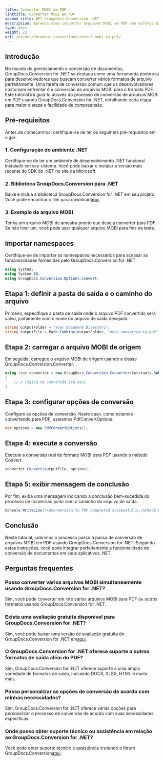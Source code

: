 ```yaml
---
title: Converter MOBI em PDF
linktitle: Converter MOBI em PDF
second_title: API GroupDocs.Conversion .NET
description: Aprenda como converter arquivos MOBI em PDF sem esforço usando GroupDocs.Conversion for .NET. Siga nosso guia passo a passo.
type: docs
weight: 22
url: /pt/net/document-conversion/convert-mobi-to-pdf/
---
```

## Introdução
No mundo do gerenciamento e conversão de documentos, GroupDocs.Conversion for .NET se destaca como uma ferramenta poderosa para desenvolvedores que buscam converter vários formatos de arquivo perfeitamente. Uma tarefa de conversão comum que os desenvolvedores costumam enfrentar é a conversão de arquivos MOBI para o formato PDF. Este tutorial irá guiá-lo através do processo de conversão de arquivos MOBI em PDF usando GroupDocs.Conversion for .NET, detalhando cada etapa para maior clareza e facilidade de compreensão.
## Pré-requisitos
Antes de começarmos, certifique-se de ter os seguintes pré-requisitos em vigor:
### 1. Configuração do ambiente .NET
Certifique-se de ter um ambiente de desenvolvimento .NET funcional instalado em seu sistema. Você pode baixar e instalar a versão mais recente do SDK do .NET no site da Microsoft.
### 2. Biblioteca GroupDocs.Conversion para .NET
 Baixe e inclua a biblioteca GroupDocs.Conversion for .NET em seu projeto. Você pode encontrar o link para download[aqui](https://releases.groupdocs.com/conversion/net/).
### 3. Exemplo de arquivo MOBI
Tenha um arquivo MOBI de amostra pronto que deseja converter para PDF. Se não tiver um, você pode usar qualquer arquivo MOBI para fins de teste.

## Importar namespaces
Certifique-se de importar os namespaces necessários para acessar as funcionalidades fornecidas pelo GroupDocs.Conversion for .NET.
```csharp
using System;
using System.IO;
using GroupDocs.Conversion.Options.Convert;
```
## Etapa 1: definir a pasta de saída e o caminho do arquivo
Primeiro, especifique a pasta de saída onde o arquivo PDF convertido será salvo, juntamente com o nome do arquivo de saída desejado.
```csharp
string outputFolder = "Your Document Directory";
string outputFile = Path.Combine(outputFolder, "mobi-converted-to.pdf");
```
## Etapa 2: carregar o arquivo MOBI de origem
Em seguida, carregue o arquivo MOBI de origem usando a classe GroupDocs.Conversion.Converter.
```csharp
using (var converter = new GroupDocs.Conversion.Converter(Constants.SAMPLE_MOBI))
{
    // A lógica de conversão irá aqui
}
```
## Etapa 3: configurar opções de conversão
Configure as opções de conversão. Neste caso, como estamos convertendo para PDF, usaremos PdfConvertOptions.
```csharp
var options = new PdfConvertOptions();
```
## Etapa 4: execute a conversão
Execute a conversão real do formato MOBI para PDF usando o método Convert.
```csharp
converter.Convert(outputFile, options);
```
## Etapa 5: exibir mensagem de conclusão
Por fim, exiba uma mensagem indicando a conclusão bem-sucedida do processo de conversão junto com o caminho do arquivo de saída.
```csharp
Console.WriteLine("\nConversion to PDF completed successfully.\nCheck output in {0}", outputFolder);
```

## Conclusão
Neste tutorial, cobrimos o processo passo a passo de conversão de arquivos MOBI em PDF usando GroupDocs.Conversion for .NET. Seguindo estas instruções, você pode integrar perfeitamente a funcionalidade de conversão de documentos em seus aplicativos .NET.
## Perguntas frequentes
### Posso converter vários arquivos MOBI simultaneamente usando GroupDocs.Conversion for .NET?
Sim, você pode converter em lote vários arquivos MOBI para PDF ou outros formatos usando GroupDocs.Conversion for .NET.
### Existe uma avaliação gratuita disponível para GroupDocs.Conversion for .NET?
 Sim, você pode baixar uma versão de avaliação gratuita do GroupDocs.Conversion for .NET em[aqui](https://releases.groupdocs.com/).
### O GroupDocs.Conversion for .NET oferece suporte a outros formatos de saída além do PDF?
Sim, GroupDocs.Conversion for .NET oferece suporte a uma ampla variedade de formatos de saída, incluindo DOCX, XLSX, HTML e muito mais.
### Posso personalizar as opções de conversão de acordo com minhas necessidades?
Sim, GroupDocs.Conversion for .NET oferece várias opções para personalizar o processo de conversão de acordo com suas necessidades específicas.
### Onde posso obter suporte técnico ou assistência em relação ao GroupDocs.Conversion for .NET?
Você pode obter suporte técnico e assistência visitando o fórum GroupDocs.Conversion[aqui](https://forum.groupdocs.com/c/conversion/11).